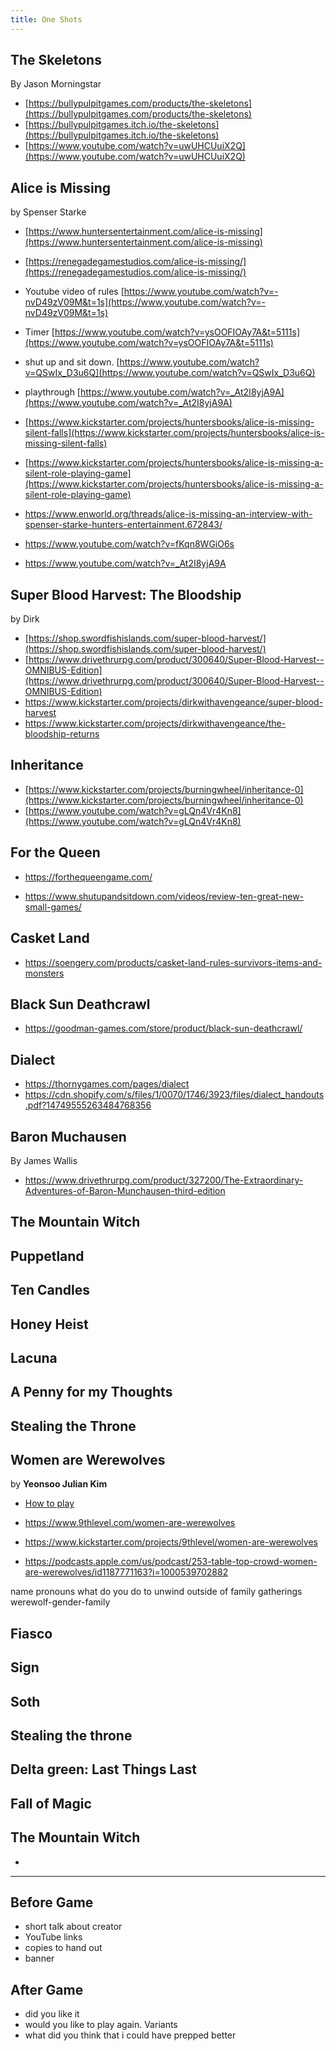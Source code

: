 ```yaml
---
title: One Shots
---
```


## The Skeletons

By Jason Morningstar

- [https://bullypulpitgames.com/products/the-skeletons](https://bullypulpitgames.com/products/the-skeletons)
- [https://bullypulpitgames.itch.io/the-skeletons](https://bullypulpitgames.itch.io/the-skeletons)
- [https://www.youtube.com/watch?v=uwUHCUuiX2Q](https://www.youtube.com/watch?v=uwUHCUuiX2Q)

## Alice is Missing

by Spenser Starke

- [https://www.huntersentertainment.com/alice-is-missing](https://www.huntersentertainment.com/alice-is-missing)
- [https://renegadegamestudios.com/alice-is-missing/](https://renegadegamestudios.com/alice-is-missing/)
- Youtube video of rules [https://www.youtube.com/watch?v=-nvD49zV09M&t=1s](https://www.youtube.com/watch?v=-nvD49zV09M&t=1s)
- Timer  [https://www.youtube.com/watch?v=ysOOFIOAy7A&t=5111s](https://www.youtube.com/watch?v=ysOOFIOAy7A&t=5111s)
- shut up and sit down. [https://www.youtube.com/watch?v=QSwIx_D3u6Q](https://www.youtube.com/watch?v=QSwIx_D3u6Q)
- playthrough [https://www.youtube.com/watch?v=_At2I8yjA9A](https://www.youtube.com/watch?v=_At2I8yjA9A)
- [https://www.kickstarter.com/projects/huntersbooks/alice-is-missing-silent-falls](https://www.kickstarter.com/projects/huntersbooks/alice-is-missing-silent-falls)

- [https://www.kickstarter.com/projects/huntersbooks/alice-is-missing-a-silent-role-playing-game](https://www.kickstarter.com/projects/huntersbooks/alice-is-missing-a-silent-role-playing-game)

- https://www.enworld.org/threads/alice-is-missing-an-interview-with-spenser-starke-hunters-entertainment.672843/

- https://www.youtube.com/watch?v=fKqn8WGiO6s

- https://www.youtube.com/watch?v=_At2I8yjA9A

## Super Blood Harvest: The Bloodship

by Dirk 

- [https://shop.swordfishislands.com/super-blood-harvest/](https://shop.swordfishislands.com/super-blood-harvest/)
- [https://www.drivethrurpg.com/product/300640/Super-Blood-Harvest--OMNIBUS-Edition](https://www.drivethrurpg.com/product/300640/Super-Blood-Harvest--OMNIBUS-Edition)
- https://www.kickstarter.com/projects/dirkwithavengeance/super-blood-harvest
- https://www.kickstarter.com/projects/dirkwithavengeance/the-bloodship-returns


## Inheritance

- [https://www.kickstarter.com/projects/burningwheel/inheritance-0](https://www.kickstarter.com/projects/burningwheel/inheritance-0)
- [https://www.youtube.com/watch?v=gLQn4Vr4Kn8](https://www.youtube.com/watch?v=gLQn4Vr4Kn8)

## For the Queen

- https://forthequeengame.com/

- https://www.shutupandsitdown.com/videos/review-ten-great-new-small-games/

## Casket Land

- https://soengery.com/products/casket-land-rules-survivors-items-and-monsters

## Black Sun Deathcrawl

- https://goodman-games.com/store/product/black-sun-deathcrawl/

## Dialect

- https://thornygames.com/pages/dialect
- https://cdn.shopify.com/s/files/1/0070/1746/3923/files/dialect_handouts.pdf?14749555263484768356

## Baron Muchausen

By James Wallis

- https://www.drivethrurpg.com/product/327200/The-Extraordinary-Adventures-of-Baron-Munchausen-third-edition

## The Mountain Witch

## Puppetland

## Ten Candles

## Honey Heist

## Lacuna

## A Penny for my Thoughts

## Stealing the Throne

## Women are Werewolves

by **Yeonsoo Julian Kim** 

- [How to play](https://www.youtube.com/watch?v=57cFVzb80Q0)

- https://www.9thlevel.com/women-are-werewolves

- https://www.kickstarter.com/projects/9thlevel/women-are-werewolves
- https://podcasts.apple.com/us/podcast/253-table-top-crowd-women-are-werewolves/id1187771163?i=1000539702882

name
pronouns
what do you do to unwind outside of family gatherings
werewolf-gender-family



## Fiasco

## Sign

## Soth

## Stealing the throne

## Delta green: Last Things Last

## Fall of Magic

## The Mountain Witch

- 

---

## Before Game

- short talk about creator
- YouTube links
- copies to hand out
- banner

## After Game 

- did you like it
- would you like to play again. Variants
- what did you think that i could have prepped better
